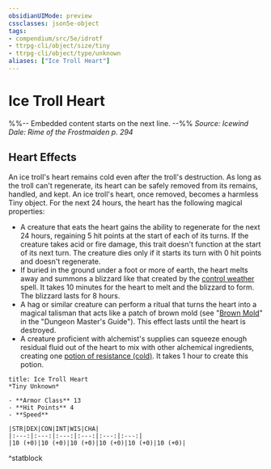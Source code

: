 ```yaml
---
obsidianUIMode: preview
cssclasses: json5e-object
tags:
- compendium/src/5e/idrotf
- ttrpg-cli/object/size/tiny
- ttrpg-cli/object/type/unknown
aliases: ["Ice Troll Heart"]
---
```

# Ice Troll Heart
%%-- Embedded content starts on the next line. --%%
*Source: Icewind Dale: Rime of the Frostmaiden p. 294*  

## Heart Effects

An ice troll's heart remains cold even after the troll's destruction. As long as the troll can't regenerate, its heart can be safely removed from its remains, handled, and kept. An ice troll's heart, once removed, becomes a harmless Tiny object. For the next 24 hours, the heart has the following magical properties:

- A creature that eats the heart gains the ability to regenerate for the next 24 hours, regaining 5 hit points at the start of each of its turns. If the creature takes acid or fire damage, this trait doesn't function at the start of its next turn. The creature dies only if it starts its turn with 0 hit points and doesn't regenerate.  
- If buried in the ground under a foot or more of earth, the heart melts away and summons a blizzard like that created by the [control weather](/3-Mechanics/CLI/spells/control-weather.md) spell. It takes 10 minutes for the heart to melt and the blizzard to form. The blizzard lasts for 8 hours.  
- A hag or similar creature can perform a ritual that turns the heart into a magical talisman that acts like a patch of brown mold (see "[Brown Mold](/3-Mechanics/CLI/traps-hazards/brown-mold.md)" in the "Dungeon Master's Guide"). This effect lasts until the heart is destroyed.  
- A creature proficient with alchemist's supplies can squeeze enough residual fluid out of the heart to mix with other alchemical ingredients, creating one [potion of resistance (cold)](/3-Mechanics/CLI/items/potion-of-cold-resistance.md). It takes 1 hour to create this potion.   

```ad-statblock
title: Ice Troll Heart
*Tiny Unknown*

- **Armor Class** 13
- **Hit Points** 4
- **Speed** 

|STR|DEX|CON|INT|WIS|CHA|
|:---:|:---:|:---:|:---:|:---:|:---:|
|10 (+0)|10 (+0)|10 (+0)|10 (+0)|10 (+0)|10 (+0)|

```
^statblock